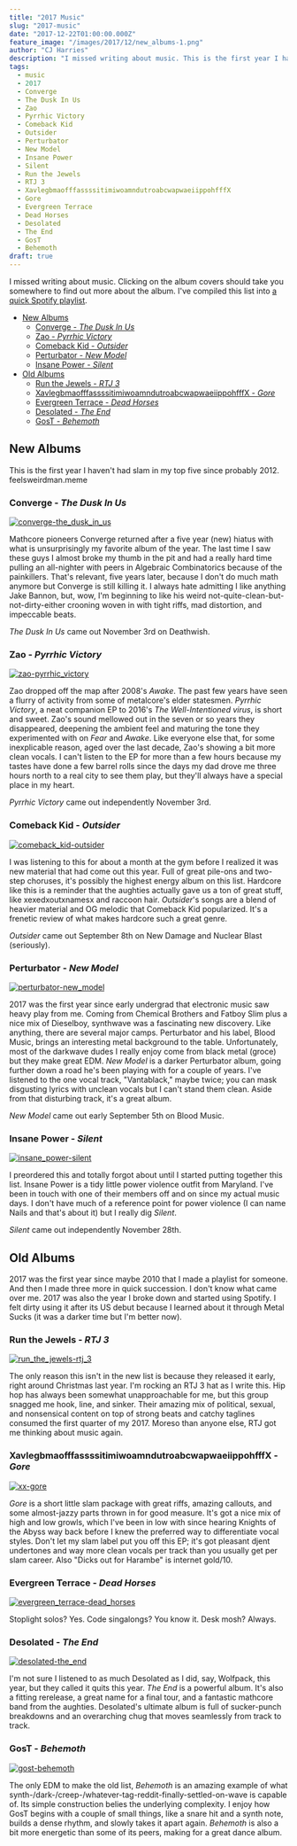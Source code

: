 ```yaml
---
title: "2017 Music"
slug: "2017-music"
date: "2017-12-22T01:00:00.000Z"
feature_image: "/images/2017/12/new_albums-1.png"
author: "CJ Harries"
description: "I missed writing about music. This is the first year I haven't had slam in my top five since probably 2012."
tags:
  - music
  - 2017
  - Converge
  - The Dusk In Us
  - Zao
  - Pyrrhic Victory
  - Comeback Kid
  - Outsider
  - Perturbator
  - New Model
  - Insane Power
  - Silent
  - Run the Jewels
  - RTJ 3
  - XavlegbmaofffassssitimiwoamndutroabcwapwaeiippohfffX
  - Gore
  - Evergreen Terrace
  - Dead Horses
  - Desolated
  - The End
  - GosT
  - Behemoth
draft: true
---
```


I missed writing about music. Clicking on the album covers should take you somewhere to find out more about the album. I've compiled this list into [a quick Spotify playlist](https://open.spotify.com/user/wizardsoftheweb/playlist/4vlvMMLycUvp0Rx1GeKTVE).

<!-- MarkdownTOC -->

- [New Albums](#new-albums)
  - [Converge - *The Dusk In Us*](#converge---the-dusk-in-us)
  - [Zao - *Pyrrhic Victory*](#zao---pyrrhic-victory)
  - [Comeback Kid - *Outsider*](#comeback-kid---outsider)
  - [Perturbator - *New Model*](#perturbator---new-model)
  - [Insane Power - *Silent*](#insane-power---silent)
- [Old Albums](#old-albums)
  - [Run the Jewels - *RTJ 3*](#run-the-jewels---rtj-3)
  - [XavlegbmaofffassssitimiwoamndutroabcwapwaeiippohfffX - *Gore*](#xavlegbmaofffassssitimiwoamndutroabcwapwaeiippohfffx---gore)
  - [Evergreen Terrace - *Dead Horses*](#evergreen-terrace---dead-horses)
  - [Desolated - *The End*](#desolated---the-end)
  - [GosT - *Behemoth*](#gost---behemoth)

<!-- /MarkdownTOC -->

## New Albums

This is the first year I haven't had slam in my top five since probably 2012. feelsweirdman.meme

### Converge - *The Dusk In Us*

[![converge-the_dusk_in_us](/images/2017/12/converge-the_dusk_in_us-1.jpg)](https://convergecult.bandcamp.com/album/the-dusk-in-us)

Mathcore pioneers Converge returned after a five year (new) hiatus with what is unsurprisingly my favorite album of the year. The last time I saw these guys I almost broke my thumb in the pit and had a really hard time pulling an all-nighter with peers in Algebraic Combinatorics because of the painkillers. That's relevant, five years later, because I don't do much math anymore but Converge is still killing it. I always hate admitting I like anything Jake Bannon, but, wow, I'm beginning to like his weird not-quite-clean-but-not-dirty-either crooning woven in with tight riffs, mad distortion, and impeccable beats.

*The Dusk In Us* came out November 3rd on Deathwish.

### Zao - *Pyrrhic Victory*

[![zao-pyrrhic_victory](/images/2017/12/zao-pyrrhic_victory-1.jpg)](https://officialzao.bandcamp.com/album/pyrrhic-victory)

Zao dropped off the map after 2008's *Awake*. The past few years have seen a flurry of activity from some of metalcore's elder statesmen. *Pyrrhic Victory*, a neat companion EP to 2016's *The Well-Intentioned virus*, is short and sweet. Zao's sound mellowed out in the seven or so years they disappeared, deepening the ambient feel and maturing the tone they experimented with on *Fear* and *Awake*. Like everyone else that, for some inexplicable reason, aged over the last decade, Zao's showing a bit more clean vocals. I can't listen to the EP for more than a few hours because my tastes have done a few barrel rolls since the days my dad drove me three hours north to a real city to see them play, but they'll always have a special place in my heart.

*Pyrrhic Victory* came out independently November 3rd.

### Comeback Kid - *Outsider*

[![comeback_kid-outsider](/images/2017/12/comeback_kid-outsider-1.jpg)](https://comebackkid-hc.bandcamp.com/album/outsider)

I was listening to this for about a month at the gym before I realized it was new material that had come out this year. Full of great pile-ons and two-step choruses, it's possibly the highest energy album on this list. Hardcore like this is a reminder that the aughties actually gave us a ton of great stuff, like xexedxoutxnamesx and raccoon hair. *Outsider*'s songs are a blend of heavier material and OG melodic that Comeback Kid popularized. It's a frenetic review of what makes hardcore such a great genre.

*Outsider* came out September 8th on New Damage and Nuclear Blast (seriously).

### Perturbator - *New Model*

[![perturbator-new_model](/images/2017/12/perturbator-new_model-1.jpg)](https://perturbator.bandcamp.com/album/new-model)

2017 was the first year since early undergrad that electronic music saw heavy play from me. Coming from Chemical Brothers and Fatboy Slim plus a nice mix of Dieselboy, synthwave was a fascinating new discovery. Like anything, there are several major camps. Perturbator and his label, Blood Music, brings an interesting metal background to the table. Unfortunately, most of the darkwave dudes I really enjoy come from black metal (groce) but they make great EDM. *New Model* is a darker Perturbator album, going further down a road he's been playing with for a couple of years. I've listened to the one vocal track, "Vantablack," maybe twice; you can mask disgusting lyrics with unclean vocals but I can't stand them clean. Aside from that disturbing track, it's a great album.

*New Model* came out early September 5th on Blood Music.

### Insane Power - *Silent*

[![insane_power-silent](/images/2017/12/insane_power-silent-1.jpg)](https://insanepower.bandcamp.com/album/silent)

I preordered this and totally forgot about until I started putting together this list. Insane Power is a tidy little power violence outfit from Maryland. I've been in touch with one of their members off and on since my actual music days. I don't have much of a reference point for power violence (I can name Nails and that's about it) but I really dig *Silent*.

*Silent* came out independently November 28th.

## Old Albums

2017 was the first year since maybe 2010 that I made a playlist for someone. And then I made three more in quick succession. I don't know what came over me. 2017 was also the year I broke down and started using Spotify. I felt dirty using it after its US debut because I learned about it through Metal Sucks (it was a darker time but I'm better now).

### Run the Jewels - *RTJ 3*

[![run_the_jewels-rtj_3](/images/2017/12/run_the_jewels-rtj_3-1.jpg)](https://runthejewels.com/rtj3/)

The only reason this isn't in the new list is because they released it early, right around Christmas last year. I'm rocking an RTJ 3 hat as I write this. Hip hop has always been somewhat unapproachable for me, but this group snagged me hook, line, and sinker. Their amazing mix of political, sexual, and nonsensical content on top of strong beats and catchy taglines consumed the first quarter of my 2017. Moreso than anyone else, RTJ got me thinking about music again.

### XavlegbmaofffassssitimiwoamndutroabcwapwaeiippohfffX - *Gore*

[![xx-gore](/images/2017/12/xx-gore-1.jpg)](https://xavlegbmaofffassssitimiwoamndutroabcwapwaeiippohfffx.bandcamp.com/album/gore)

*Gore* is a short little slam package with great riffs, amazing callouts, and some almost-jazzy parts thrown in for good measure. It's got a nice mix of high and low growls, which I've been in low with since hearing Knights of the Abyss way back before I knew the preferred way to differentiate vocal styles. Don't let my slam label put you off this EP; it's got pleasant djent undertones and way more clean vocals per track than you usually get per slam career. Also "Dicks out for Harambe" is internet gold/10.


### Evergreen Terrace - *Dead Horses*

[![evergreen_terrace-dead_horses](/images/2017/12/evergreen_terrace-dead_horses-1.jpg)](https://en.wikipedia.org/wiki/Dead_Horses)

Stoplight solos? Yes. Code singalongs? You know it. Desk mosh? Always.

### Desolated - *The End*

[![desolated-the_end](/images/2017/12/desolated-the_end-1.jpg)](https://bdhw.bandcamp.com/album/the-end)

I'm not sure I listened to as much Desolated as I did, say, Wolfpack, this year, but they called it quits this year. *The End* is a powerful album. It's also a fitting rerelease, a great name for a final tour, and a fantastic mathcore band from the aughties. Desolated's ultimate album is full of sucker-punch breakdowns and an overarching chug that moves seamlessly from track to track.

### GosT - *Behemoth*

[![gost-behemoth](/images/2017/12/gost-behemoth-1.jpg)](https://blood-music.bandcamp.com/album/behemoth)

The only EDM to make the old list, *Behemoth* is an amazing example of what synth-/dark-/creep-/whatever-tag-reddit-finally-settled-on-wave is capable of. Its simple construction belies the underlying complexity. I enjoy how GosT begins with a couple of small things, like a snare hit and a synth note, builds a dense rhythm, and slowly takes it apart again. *Behemoth* is also a bit more energetic than some of its peers, making for a great dance album.

[def]: #newalbums
